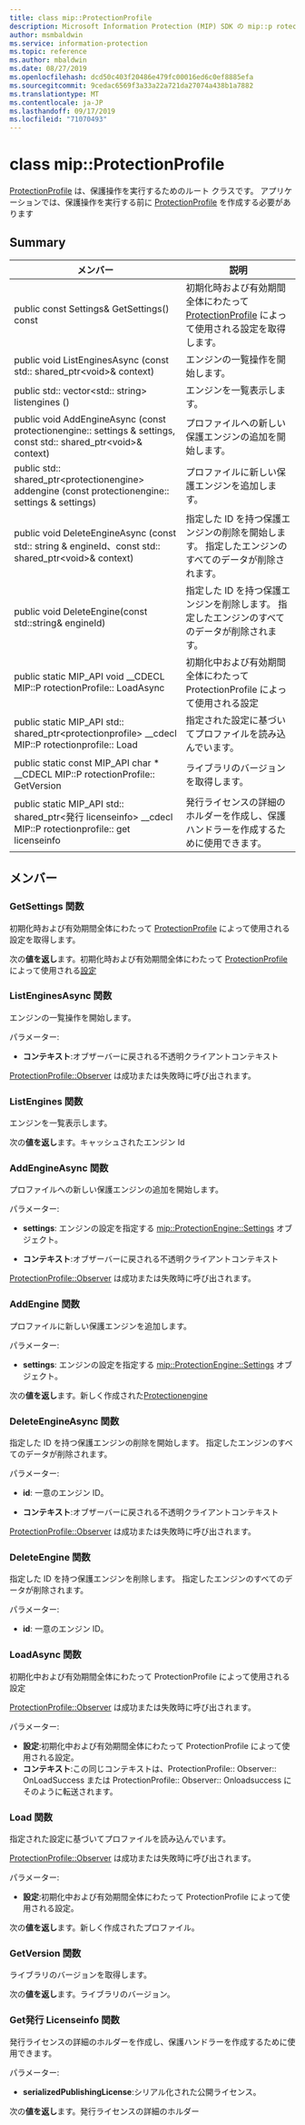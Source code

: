 ```yaml
---
title: class mip::ProtectionProfile
description: Microsoft Information Protection (MIP) SDK の mip::p rotectionprofile クラスについて説明します。
author: msmbaldwin
ms.service: information-protection
ms.topic: reference
ms.author: mbaldwin
ms.date: 08/27/2019
ms.openlocfilehash: dcd50c403f20486e479fc00016ed6c0ef8885efa
ms.sourcegitcommit: 9cedac6569f3a33a22a721da27074a438b1a7882
ms.translationtype: MT
ms.contentlocale: ja-JP
ms.lasthandoff: 09/17/2019
ms.locfileid: "71070493"
---
```

# <a name="class-mipprotectionprofile"></a>class mip::ProtectionProfile 
[ProtectionProfile](class_mip_protectionprofile.md) は、保護操作を実行するためのルート クラスです。
アプリケーションでは、保護操作を実行する前に [ProtectionProfile](class_mip_protectionprofile.md) を作成する必要があります
  
## <a name="summary"></a>Summary
 メンバー                        | 説明                                
--------------------------------|---------------------------------------------
public const Settings& GetSettings() const  |  初期化時および有効期間全体にわたって [ProtectionProfile](class_mip_protectionprofile.md) によって使用される設定を取得します。
public void ListEnginesAsync (const std:: shared_ptr\<void\>& context)  |  エンジンの一覧操作を開始します。
public std:: vector\<std:: string\> listengines ()  |  エンジンを一覧表示します。
public void AddEngineAsync (const protectionengine:: settings & settings, const std:: shared_ptr\<void\>& context)  |  プロファイルへの新しい保護エンジンの追加を開始します。
public std:: shared_ptr\<protectionengine\> addengine (const protectionengine:: settings & settings)  |  プロファイルに新しい保護エンジンを追加します。
public void DeleteEngineAsync (const std:: string & engineId、const std:: shared_ptr\<void\>& context)  |  指定した ID を持つ保護エンジンの削除を開始します。 指定したエンジンのすべてのデータが削除されます。
public void DeleteEngine(const std::string& engineId)  |  指定した ID を持つ保護エンジンを削除します。 指定したエンジンのすべてのデータが削除されます。
public static MIP_API void __CDECL MIP::P rotectionProfile:: LoadAsync | 初期化中および有効期間全体にわたって ProtectionProfile によって使用される設定
public static MIP_API std:: shared_ptr&lt;protectionprofile&gt; __cdecl MIP::P rotectionprofile:: Load | 指定された設定に基づいてプロファイルを読み込んでいます。
public static const MIP_API char * __CDECL MIP::P rotectionProfile:: GetVersion | ライブラリのバージョンを取得します。
public static MIP_API std:: shared_ptr&lt;発行 licenseinfo&gt; __cdecl MIP::P rotectionprofile:: get licenseinfo | 発行ライセンスの詳細のホルダーを作成し、保護ハンドラーを作成するために使用できます。 


## <a name="members"></a>メンバー
  
### <a name="getsettings-function"></a>GetSettings 関数
初期化時および有効期間全体にわたって [ProtectionProfile](class_mip_protectionprofile.md) によって使用される設定を取得します。

  
次の**値を返し**ます。初期化時および有効期間全体にわたって [ProtectionProfile](class_mip_protectionprofile.md) によって使用される[設定](class_mip_protectionprofile_settings.md)
  
### <a name="listenginesasync-function"></a>ListEnginesAsync 関数
エンジンの一覧操作を開始します。

パラメーター:  
* **コンテキスト**:オブザーバーに戻される不透明クライアントコンテキスト


[ProtectionProfile::Observer](class_mip_protectionprofile_observer.md) は成功または失敗時に呼び出されます。
  
### <a name="listengines-function"></a>ListEngines 関数
エンジンを一覧表示します。

  
次の**値を返し**ます。キャッシュされたエンジン Id
  
### <a name="addengineasync-function"></a>AddEngineAsync 関数
プロファイルへの新しい保護エンジンの追加を開始します。

パラメーター:  
* **settings**: エンジンの設定を指定する [mip::ProtectionEngine::Settings](class_mip_protectionengine_settings.md) オブジェクト。 


* **コンテキスト**:オブザーバーに戻される不透明クライアントコンテキスト


[ProtectionProfile::Observer](class_mip_protectionprofile_observer.md) は成功または失敗時に呼び出されます。
  
### <a name="addengine-function"></a>AddEngine 関数
プロファイルに新しい保護エンジンを追加します。

パラメーター:  
* **settings**: エンジンの設定を指定する [mip::ProtectionEngine::Settings](class_mip_protectionengine_settings.md) オブジェクト。



  
次の**値を返し**ます。新しく作成された[Protectionengine](class_mip_protectionengine.md)
  
### <a name="deleteengineasync-function"></a>DeleteEngineAsync 関数
指定した ID を持つ保護エンジンの削除を開始します。 指定したエンジンのすべてのデータが削除されます。

パラメーター:  
* **id**: 一意のエンジン ID。 


* **コンテキスト**:オブザーバーに戻される不透明クライアントコンテキスト


[ProtectionProfile::Observer](class_mip_protectionprofile_observer.md) は成功または失敗時に呼び出されます。
  
### <a name="deleteengine-function"></a>DeleteEngine 関数
指定した ID を持つ保護エンジンを削除します。 指定したエンジンのすべてのデータが削除されます。

パラメーター:  
* **id**: 一意のエンジン ID。

### <a name="loadasync-function"></a>LoadAsync 関数
初期化中および有効期間全体にわたって ProtectionProfile によって使用される設定 

[ProtectionProfile::Observer](class_mip_protectionprofile_observer.md) は成功または失敗時に呼び出されます。

パラメーター:
* **設定**:初期化中および有効期間全体にわたって ProtectionProfile によって使用される設定。
* **コンテキスト**:この同じコンテキストは、ProtectionProfile:: Observer:: OnLoadSuccess または ProtectionProfile:: Observer:: Onloadsuccess にそのように転送されます。

### <a name="load-function"></a>Load 関数
指定された設定に基づいてプロファイルを読み込んでいます。

[ProtectionProfile::Observer](class_mip_protectionprofile_observer.md) は成功または失敗時に呼び出されます。

パラメーター:
* **設定**:初期化中および有効期間全体にわたって ProtectionProfile によって使用される設定。

次の**値を返し**ます。新しく作成されたプロファイル。

### <a name="getversion-function"></a>GetVersion 関数
ライブラリのバージョンを取得します。 

次の**値を返し**ます。ライブラリのバージョン。

### <a name="getpublishinglicenseinfo-function"></a>Get発行 Licenseinfo 関数
発行ライセンスの詳細のホルダーを作成し、保護ハンドラーを作成するために使用できます。 

パラメーター:
* **serializedPublishingLicense**:シリアル化された公開ライセンス。

次の**値を返し**ます。発行ライセンスの詳細のホルダー 

